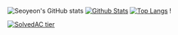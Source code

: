 

<!--
**seoyeon-baek/seoyeon-baek** is a ✨ _special_ ✨ repository because its `README.md` (this file) appears on your GitHub profile.

Here are some ideas to get you started:

- 🔭 I’m currently working on ...
- 🌱 I’m currently learning ...
- 👯 I’m looking to collaborate on ...
- 🤔 I’m looking for help with ...
- 💬 Ask me about ...
- 📫 How to reach me: ...
- 😄 Pronouns: ...
- ⚡ Fun fact: ...
-->
![Seoyeon's GitHub stats](https://github-readme-stats.vercel.app/api?username=seoyeon-baek&show_icons=true&theme=graywhite)
[![Github Stats](https://github-readme-stats.vercel.app/api?username=seoyeon-baek&hide=contribs)](https://github.com/anuraghazra/github-readme-stats)
[![Top Langs](https://github-readme-stats.vercel.app/api/top-langs/?username=seoyeon-baek&layout=compact&hide=csharp)](https://github.com/anuraghazra/github-readme-stats)  !

[![SolvedAC tier](http://mazassumnida.wtf/api/generate_badge?boj=koder0205)](https://solved.ac/seoyeon-baek)  
<!-- [백준](https://www.acmicpc.net/user/koder0205) | [코드업](https://codeup.kr/userinfo.php?user=koder0205) |  [솔브드AC](https://solved.ac/profile/koder0205) -->

  
